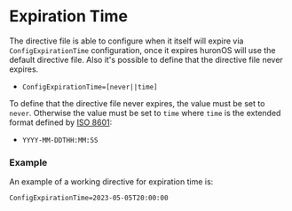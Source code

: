 # Expiration Time
The directive file is able to configure when it itself will expire via `ConfigExpirationTime` configuration, once it expires huronOS will use the default directive file. Also it's possible to define that the directive file never expires.

- `ConfigExpirationTime=[never||time]`

To define that the directive file never expires, the value must be set to `never`. Otherwise the value must be set to `time` where `time` is the extended format defined by [ISO 8601](https://en.wikipedia.org/wiki/ISO_8601):
- `YYYY-MM-DDTHH:MM:SS`

### Example
An example of a working directive for expiration time is:
```txt
ConfigExpirationTime=2023-05-05T20:00:00
```
